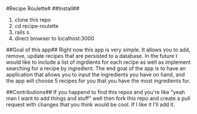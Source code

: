 #Recipe Roulette#
##Install##
1. clone this repo
2.    cd recipe-roulette
3.    rails s
4. direct browser to localhost:3000

##Goal of this app##
Right now this app is very simple. It allows you to add, remove, update
recipes that are persisted to a database. In the future I would like to
include a list of ingrdients for each recipe as well as implement
searching for a recipe by ingredient. The end goal of the app is to have
an application that allows you to input the ingredients you have on
hand, and the app will choose 5 recipes for you that you have the most
ingredients for.

##Contributions##
If you happend to find this repos and you're like "yeah man I want to
add things and stuff" well then fork this repo and create a pull request
with changes that you think would be cool. If I like it I'll add it.
